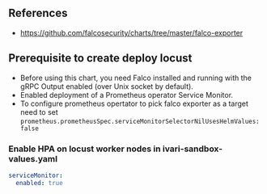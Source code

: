 ## References 
- https://github.com/falcosecurity/charts/tree/master/falco-exporter

## Prerequisite to create deploy locust
- Before using this chart, you need Falco installed and running with the gRPC Output enabled (over Unix socket by default).
- Enabled deployment of a Prometheus operator Service Monitor.
- To configure prometheus opertator to pick falco exporter as a target need to set `prometheus.prometheusSpec.serviceMonitorSelectorNilUsesHelmValues: false`

### Enable HPA on locust worker nodes in ivari-sandbox-values.yaml
```yaml
serviceMonitor:
  enabled: true
```
